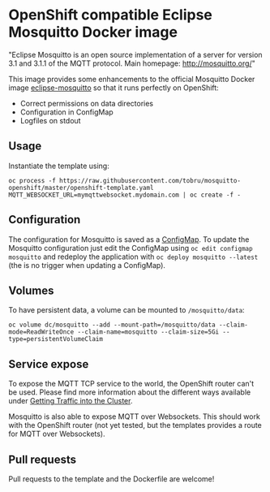 # OpenShift compatible Eclipse Mosquitto Docker image

"Eclipse Mosquitto is an open source implementation of a server for version
3.1 and 3.1.1 of the MQTT protocol. Main homepage: http://mosquitto.org/"

This image provides some enhancements to the official Mosquitto
Docker image [eclipse-mosquitto](https://hub.docker.com/_/eclipse-mosquitto/) so that
it runs perfectly on OpenShift:

* Correct permissions on data directories
* Configuration in ConfigMap
* Logfiles on stdout

## Usage

Instantiate the template using:

```
oc process -f https://raw.githubusercontent.com/tobru/mosquitto-openshift/master/openshift-template.yaml MQTT_WEBSOCKET_URL=mymqttwebsocket.mydomain.com | oc create -f -
```

## Configuration

The configuration for Mosquitto is saved as a [ConfigMap](https://docs.openshift.org/latest/dev_guide/configmaps.html).
To update the Mosquitto configuration just edit the ConfigMap using
`oc edit configmap mosquitto` and redeploy the application with
`oc deploy mosquitto --latest` (the is no trigger when updating a ConfigMap).

## Volumes

To have persistent data, a volume can be mounted to `/mosquitto/data`:

```
oc volume dc/mosquitto --add --mount-path=/mosquitto/data --claim-mode=ReadWriteOnce --claim-name=mosquitto --claim-size=5Gi --type=persistentVolumeClaim
```

## Service expose

To expose the MQTT TCP service to the world, the OpenShift router can't be used.
Please find more information about the different ways available under
[Getting Traffic into the Cluster](https://docs.openshift.org/latest/dev_guide/getting_traffic_into_cluster.html).

Mosquitto is also able to expose MQTT over Websockets. This should work with
the OpenShift router (not yet tested, but the templates provides a route for
MQTT over Websockets).

## Pull requests

Pull requests to the template and the Dockerfile are welcome!
